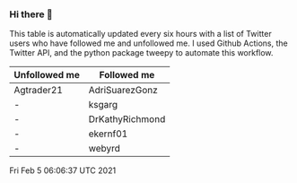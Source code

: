 ### Hi there 👋

This table is automatically updated every six hours with a list of Twitter users who have followed me and unfollowed me. I used Github Actions, the Twitter API, and the python package tweepy to automate this workflow.

| Unfollowed me |  Followed me |
| --- | --- |
|Agtrader21|AdriSuarezGonz|
|-|ksgarg|
|-|DrKathyRichmond|
|-|ekernf01|
|-|webyrd|
Fri Feb  5 06:06:37 UTC 2021
